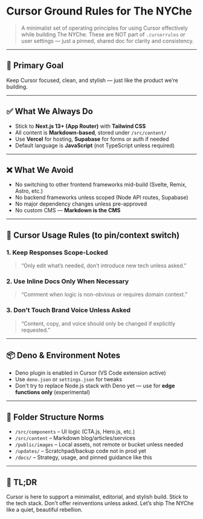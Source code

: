 # Cursor Ground Rules for The NYChe

> A minimalist set of operating principles for using Cursor effectively while building The NYChe. These are NOT part of `.cursorrules` or user settings — just a pinned, shared doc for clarity and consistency.

---

## 🧠 Primary Goal

Keep Cursor focused, clean, and stylish — just like the product we’re building.

---

## ✅ What We Always Do

- Stick to **Next.js 13+ (App Router)** with **Tailwind CSS**
- All content is **Markdown-based**, stored under `/src/content/`
- Use **Vercel** for hosting, **Supabase** for forms or auth if needed
- Default language is **JavaScript** (not TypeScript unless required)

---

## ❌ What We Avoid

- No switching to other frontend frameworks mid-build (Svelte, Remix, Astro, etc.)
- No backend frameworks unless scoped (Node API routes, Supabase)
- No major dependency changes unless pre-approved
- No custom CMS — **Markdown is the CMS**

---

## 🔄 Cursor Usage Rules (to pin/context switch)

### 1. Keep Responses Scope-Locked
> “Only edit what’s needed, don’t introduce new tech unless asked.”

### 2. Use Inline Docs Only When Necessary
> “Comment when logic is non-obvious or requires domain context.”

### 3. Don't Touch Brand Voice Unless Asked
> “Content, copy, and voice should only be changed if explicitly requested.”

---

## 📦 Deno & Environment Notes

- Deno plugin is enabled in Cursor (VS Code extension active)
- Use `deno.json` or `settings.json` for tweaks
- Don't try to replace Node.js stack with Deno yet — use for **edge functions only** (experimental)

---

## 📁 Folder Structure Norms

- `/src/components` – UI logic (CTA.js, Hero.js, etc.)
- `/src/content` – Markdown blog/articles/services
- `/public/images` – Local assets, not remote or bucket unless needed
- `/updates/` – Scratchpad/backup code not in prod yet
- `/docs/` – Strategy, usage, and pinned guidance like this

---

## 🧘 TL;DR

Cursor is here to support a minimalist, editorial, and stylish build.
Stick to the tech stack. Don’t offer reinventions unless asked.
Let’s ship The NYChe like a quiet, beautiful rebellion.

